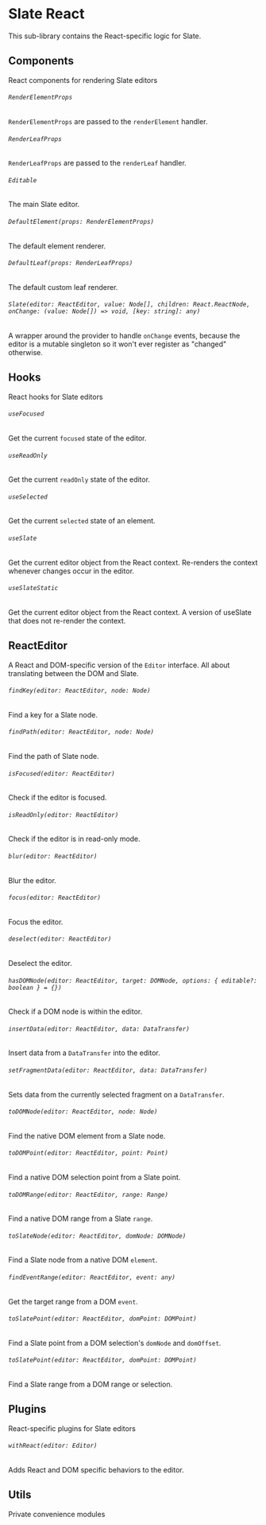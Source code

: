 # Slate React

This sub-library contains the React-specific logic for Slate.

## Components

React components for rendering Slate editors

###### `RenderElementProps`

`RenderElementProps` are passed to the `renderElement` handler.

###### `RenderLeafProps`

`RenderLeafProps` are passed to the `renderLeaf` handler.

###### `Editable`

The main Slate editor.

###### `DefaultElement(props: RenderElementProps)`

The default element renderer.

###### `DefaultLeaf(props: RenderLeafProps)`

The default custom leaf renderer.

###### `Slate(editor: ReactEditor, value: Node[], children: React.ReactNode, onChange: (value: Node[]) => void, [key: string]: any)`

A wrapper around the provider to handle `onChange` events, because the editor is a mutable singleton so it won't ever register as "changed" otherwise.

## Hooks

React hooks for Slate editors

###### `useFocused`

Get the current `focused` state of the editor.

###### `useReadOnly`

Get the current `readOnly` state of the editor.

###### `useSelected`

Get the current `selected` state of an element.

###### `useSlate`

Get the current editor object from the React context. Re-renders the context whenever changes occur in the editor.

###### `useSlateStatic`

Get the current editor object from the React context. A version of useSlate that does not re-render the context.

## ReactEditor

A React and DOM-specific version of the `Editor` interface. All about translating between the DOM and Slate.

###### `findKey(editor: ReactEditor, node: Node)`

Find a key for a Slate node.

###### `findPath(editor: ReactEditor, node: Node)`

Find the path of Slate node.

###### `isFocused(editor: ReactEditor)`

Check if the editor is focused.

###### `isReadOnly(editor: ReactEditor)`

Check if the editor is in read-only mode.

###### `blur(editor: ReactEditor)`

Blur the editor.

###### `focus(editor: ReactEditor)`

Focus the editor.

###### `deselect(editor: ReactEditor)`

Deselect the editor.

###### `hasDOMNode(editor: ReactEditor, target: DOMNode, options: { editable?: boolean } = {})`

Check if a DOM node is within the editor.

###### `insertData(editor: ReactEditor, data: DataTransfer)`

Insert data from a `DataTransfer` into the editor.

###### `setFragmentData(editor: ReactEditor, data: DataTransfer)`

Sets data from the currently selected fragment on a `DataTransfer`.

###### `toDOMNode(editor: ReactEditor, node: Node)`

Find the native DOM element from a Slate node.

###### `toDOMPoint(editor: ReactEditor, point: Point)`

Find a native DOM selection point from a Slate point.

###### `toDOMRange(editor: ReactEditor, range: Range)`

Find a native DOM range from a Slate `range`.

###### `toSlateNode(editor: ReactEditor, domNode: DOMNode)`

Find a Slate node from a native DOM `element`.

###### `findEventRange(editor: ReactEditor, event: any)`

Get the target range from a DOM `event`.

###### `toSlatePoint(editor: ReactEditor, domPoint: DOMPoint)`

Find a Slate point from a DOM selection's `domNode` and `domOffset`.

###### `toSlatePoint(editor: ReactEditor, domPoint: DOMPoint)`

Find a Slate range from a DOM range or selection.

## Plugins

React-specific plugins for Slate editors

###### `withReact(editor: Editor)`

Adds React and DOM specific behaviors to the editor.

## Utils

Private convenience modules
